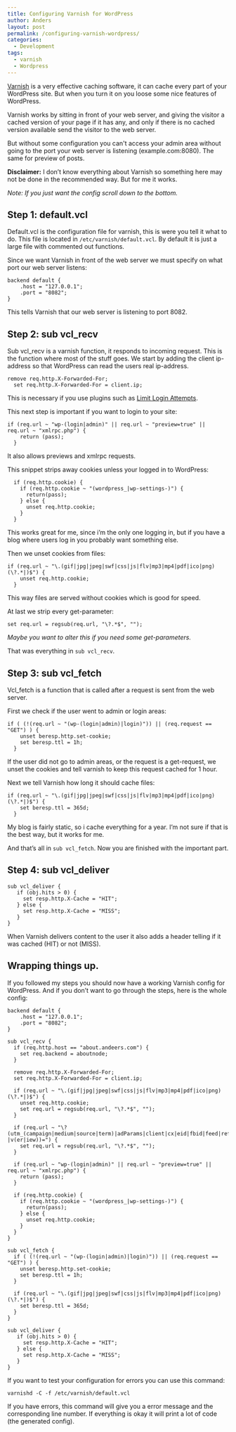 ```yaml
---
title: Configuring Varnish for WordPress
author: Anders
layout: post
permalink: /configuring-varnish-wordpress/
categories:
  - Development
tags:
  - varnish
  - Wordpress
---
```

[Varnish][1] is a very effective caching software, it can cache every part of your WordPress site. But when you turn it on you loose some nice features of WordPress.

Varnish works by sitting in front of your web server, and giving the visitor a cached version of your page if it has any, and only if there is no cached version available send the visitor to the web server.

But without some configuration you can't access your admin area without going to the port your web server is listening (example.com:8080). The same for preview of posts.

**Disclaimer:** I don&#8217;t know everything about Varnish so something here may not be done in the recommended way. But for me it works.

*Note: If you just want the config scroll down to the bottom.*

## Step 1: default.vcl

Default.vcl is the configuration file for varnish, this is were you tell it what to do. This file is located in `/etc/varnish/default.vcl`. By default it is just a large file with commented out functions.

Since we want Varnish in front of the web server we must specify on what port our web server listens:

    backend default {
        .host = "127.0.0.1";
        .port = "8082";
    }

This tells Varnish that our web server is listening to port 8082.

## Step 2: sub vcl_recv

Sub vcl_recv is a varnish function, it responds to incoming request. This is the function where most of the stuff goes. We start by adding the client ip-address so that WordPress can read the users real ip-address.

    remove req.http.X-Forwarded-For; 
      set req.http.X-Forwarded-For = client.ip;
    

This is necessary if you use plugins such as [Limit Login Attempts][2].

This next step is important if you want to login to your site:

    if (req.url ~ "wp-(login|admin)" || req.url ~ "preview=true" || req.url ~ "xmlrpc.php") {
        return (pass);
      }

It also allows previews and xmlrpc requests.

This snippet strips away cookies unless your logged in to WordPress:

      if (req.http.cookie) {
        if (req.http.cookie ~ "(wordpress_|wp-settings-)") {
          return(pass);
        } else {
          unset req.http.cookie;
        }
      }

This works great for me, since i&#8217;m the only one logging in, but if you have a blog where users log in you probably want something else.

Then we unset cookies from files:

    if (req.url ~ "\.(gif|jpg|jpeg|swf|css|js|flv|mp3|mp4|pdf|ico|png)(\?.*|)$") {
        unset req.http.cookie;
      }
    

This way files are served without cookies which is good for speed.

At last we strip every get-parameter:

    set req.url = regsub(req.url, "\?.*$", "");

*Maybe you want to alter this if you need some get-parameters.*

That was everything in `sub vcl_recv`.

## Step 3: sub vcl_fetch

Vcl_fetch is a function that is called after a request is sent from the web server.

First we check if the user went to admin or login areas:

    if ( (!(req.url ~ "(wp-(login|admin)|login)")) || (req.request == "GET") ) {
        unset beresp.http.set-cookie;
        set beresp.ttl = 1h;
      }

If the user did not go to admin areas, or the request is a get-request, we unset the cookies and tell varnish to keep this request cached for 1 hour.

Next we tell Varnish how long it should cache files:

    if (req.url ~ "\.(gif|jpg|jpeg|swf|css|js|flv|mp3|mp4|pdf|ico|png)(\?.*|)$") {
        set beresp.ttl = 365d;
      }

My blog is fairly static, so i cache everything for a year. I&#8217;m not sure if that is the best way, but it works for me.

And that&#8217;s all in `sub vcl_fetch`. Now you are finished with the important part.

## Step 4: sub vcl_deliver

    sub vcl_deliver {
       if (obj.hits > 0) {
         set resp.http.X-Cache = "HIT";
       } else {
         set resp.http.X-Cache = "MISS";
       }
    }

When Varnish delivers content to the user it also adds a header telling if it was cached (HIT) or not (MISS).

## Wrapping things up.

If you followed my steps you should now have a working Varnish config for WordPress. And if you don&#8217;t want to go through the steps, here is the whole config:

    backend default {
        .host = "127.0.0.1";
        .port = "8082";
    }
    
    sub vcl_recv {
      if (req.http.host == "about.andeers.com") {
        set req.backend = aboutnode;
      }
    
      remove req.http.X-Forwarded-For; 
      set req.http.X-Forwarded-For = client.ip;
     
      if (req.url ~ "\.(gif|jpg|jpeg|swf|css|js|flv|mp3|mp4|pdf|ico|png)(\?.*|)$") {
        unset req.http.cookie;
        set req.url = regsub(req.url, "\?.*$", "");
      }
    
      if (req.url ~ "\?(utm_(campaign|medium|source|term)|adParams|client|cx|eid|fbid|feed|ref(id|src)?|v(er|iew))=") {
        set req.url = regsub(req.url, "\?.*$", "");
      }
    
      if (req.url ~ "wp-(login|admin)" || req.url ~ "preview=true" || req.url ~ "xmlrpc.php") {
        return (pass);
      }
    
      if (req.http.cookie) {
        if (req.http.cookie ~ "(wordpress_|wp-settings-)") {
          return(pass);
        } else {
          unset req.http.cookie;
        }
      }
    }
    
    sub vcl_fetch {
      if ( (!(req.url ~ "(wp-(login|admin)|login)")) || (req.request == "GET") ) {
        unset beresp.http.set-cookie;
        set beresp.ttl = 1h;
      }
    
      if (req.url ~ "\.(gif|jpg|jpeg|swf|css|js|flv|mp3|mp4|pdf|ico|png)(\?.*|)$") {
        set beresp.ttl = 365d;
      }
    }
    
    sub vcl_deliver {
       if (obj.hits > 0) {
         set resp.http.X-Cache = "HIT";
       } else {
         set resp.http.X-Cache = "MISS";
       }
    }
    

If you want to test your configuration for errors you can use this command:

    varnishd -C -f /etc/varnish/default.vcl
    

If you have errors, this command will give you a error message and the corresponding line number. If everything is okay it will print a lot of code (the generated config).

 [1]: https://www.varnish-cache.org/ "Varnish"
 [2]: https://wordpress.org/plugins/limit-login-attempts/ ""